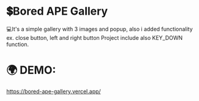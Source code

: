 # 💲Bored APE Gallery
💻It's a simple gallery with 3 images and popup, also i added functionality ex. close button, left and right button 
Project include also KEY_DOWN function.
# 🌍 DEMO: 
https://bored-ape-gallery.vercel.app/
